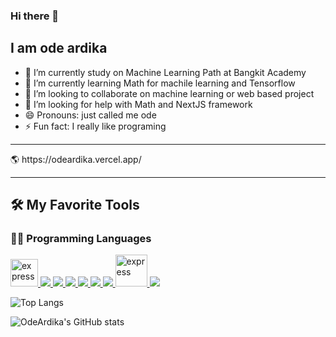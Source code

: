 ### Hi there 👋
## I am ode ardika


- 🔭 I’m currently study on Machine Learning Path at Bangkit Academy
- 🌱 I’m currently learning Math for machile learning and Tensorflow
- 👯 I’m looking to collaborate on machine learning or web based project
- 🤔 I’m looking for help with Math and NextJS framework
- 😄 Pronouns: just called me ode
- ⚡ Fun fact: I really like programing


<hr>
🌎 https://odeardika.vercel.app/
<hr>


## 🛠️ My Favorite Tools

### 👨‍💻 Programming Languages

<p align="left"> 
    <a href="https://www.cprogramming.com/" target="_blank"> <img src="https://img.icons8.com/color/452/c-programming.png" alt="express" width="44" height="44"/> </a>
    <a href="https://www.java.com" target="_blank"> <img src="https://img.icons8.com/color/48/000000/java-coffee-cup-logo.png"/ > </a>
    <a href="https://developer.mozilla.org/en-US/docs/Web/JavaScript" target="_blank"> <img src="https://img.icons8.com/color/48/000000/javascript.png"/> </a> 
    <a href="https://www.typescriptlang.org/" target="_blank"> <img src="https://img.icons8.com/fluency/48/typescript--v1.png"/> </a> 
    <a href="https://www.w3.org/html/" target="_blank"> <img src="https://img.icons8.com/color/48/000000/html-5.png"/> </a> 
    <a href="https://www.w3schools.com/css/" target="_blank"> <img src="https://img.icons8.com/color/48/000000/css3.png"/> </a> 
    <a href="https://www.python.org" target="_blank"> <img src="https://img.icons8.com/color/48/000000/python.png"/> </a> 
    <a href="https://isocpp.org/" target="_blank"> <img src="https://encrypted-tbn0.gstatic.com/images?q=tbn:ANd9GcT2KysS-Fj-RgPNEg0XK_6GJINJS-mf8f6zSxcZID9U7xsVTZPkPVtAqfY5E3kd0nTJnb0&usqp=CAU" alt="express" width="51" height="51" /> </a> 
    <a style="padding-right:8px;" href="https://www.mysql.com/" target="_blank"> <img src="https://img.icons8.com/fluent/50/000000/mysql-logo.png"/> </a>  
</p>

![Top Langs](https://github-readme-stats.vercel.app/api/top-langs/?username=odeardika&layout=donut-vertical&theme=tokyonight)

![OdeArdika's GitHub stats](https://github-readme-stats.vercel.app/api?username=odeardika\&rank_icon=github&theme=tokyonight)



